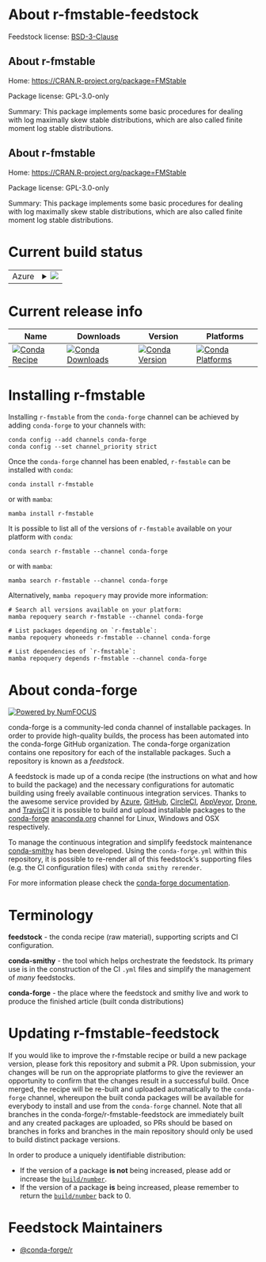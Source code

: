 About r-fmstable-feedstock
==========================

Feedstock license: [BSD-3-Clause](https://github.com/conda-forge/r-fmstable-feedstock/blob/main/LICENSE.txt)


About r-fmstable
----------------

Home: https://CRAN.R-project.org/package=FMStable

Package license: GPL-3.0-only

Summary: This package implements some basic procedures for dealing with log maximally skew stable distributions, which are also called finite moment log stable distributions.

About r-fmstable
----------------

Home: https://CRAN.R-project.org/package=FMStable

Package license: GPL-3.0-only

Summary: This package implements some basic procedures for dealing with log maximally skew stable distributions, which are also called finite moment log stable distributions.

Current build status
====================


<table>
    
  <tr>
    <td>Azure</td>
    <td>
      <details>
        <summary>
          <a href="https://dev.azure.com/conda-forge/feedstock-builds/_build/latest?definitionId=11039&branchName=main">
            <img src="https://dev.azure.com/conda-forge/feedstock-builds/_apis/build/status/r-fmstable-feedstock?branchName=main">
          </a>
        </summary>
        <table>
          <thead><tr><th>Variant</th><th>Status</th></tr></thead>
          <tbody><tr>
              <td>linux_64_r_base4.3</td>
              <td>
                <a href="https://dev.azure.com/conda-forge/feedstock-builds/_build/latest?definitionId=11039&branchName=main">
                  <img src="https://dev.azure.com/conda-forge/feedstock-builds/_apis/build/status/r-fmstable-feedstock?branchName=main&jobName=linux&configuration=linux%20linux_64_r_base4.3" alt="variant">
                </a>
              </td>
            </tr><tr>
              <td>linux_64_r_base4.4</td>
              <td>
                <a href="https://dev.azure.com/conda-forge/feedstock-builds/_build/latest?definitionId=11039&branchName=main">
                  <img src="https://dev.azure.com/conda-forge/feedstock-builds/_apis/build/status/r-fmstable-feedstock?branchName=main&jobName=linux&configuration=linux%20linux_64_r_base4.4" alt="variant">
                </a>
              </td>
            </tr><tr>
              <td>osx_64_r_base4.3</td>
              <td>
                <a href="https://dev.azure.com/conda-forge/feedstock-builds/_build/latest?definitionId=11039&branchName=main">
                  <img src="https://dev.azure.com/conda-forge/feedstock-builds/_apis/build/status/r-fmstable-feedstock?branchName=main&jobName=osx&configuration=osx%20osx_64_r_base4.3" alt="variant">
                </a>
              </td>
            </tr><tr>
              <td>osx_64_r_base4.4</td>
              <td>
                <a href="https://dev.azure.com/conda-forge/feedstock-builds/_build/latest?definitionId=11039&branchName=main">
                  <img src="https://dev.azure.com/conda-forge/feedstock-builds/_apis/build/status/r-fmstable-feedstock?branchName=main&jobName=osx&configuration=osx%20osx_64_r_base4.4" alt="variant">
                </a>
              </td>
            </tr><tr>
              <td>win_64_r_base4.3</td>
              <td>
                <a href="https://dev.azure.com/conda-forge/feedstock-builds/_build/latest?definitionId=11039&branchName=main">
                  <img src="https://dev.azure.com/conda-forge/feedstock-builds/_apis/build/status/r-fmstable-feedstock?branchName=main&jobName=win&configuration=win%20win_64_r_base4.3" alt="variant">
                </a>
              </td>
            </tr><tr>
              <td>win_64_r_base4.4</td>
              <td>
                <a href="https://dev.azure.com/conda-forge/feedstock-builds/_build/latest?definitionId=11039&branchName=main">
                  <img src="https://dev.azure.com/conda-forge/feedstock-builds/_apis/build/status/r-fmstable-feedstock?branchName=main&jobName=win&configuration=win%20win_64_r_base4.4" alt="variant">
                </a>
              </td>
            </tr>
          </tbody>
        </table>
      </details>
    </td>
  </tr>
</table>

Current release info
====================

| Name | Downloads | Version | Platforms |
| --- | --- | --- | --- |
| [![Conda Recipe](https://img.shields.io/badge/recipe-r--fmstable-green.svg)](https://anaconda.org/conda-forge/r-fmstable) | [![Conda Downloads](https://img.shields.io/conda/dn/conda-forge/r-fmstable.svg)](https://anaconda.org/conda-forge/r-fmstable) | [![Conda Version](https://img.shields.io/conda/vn/conda-forge/r-fmstable.svg)](https://anaconda.org/conda-forge/r-fmstable) | [![Conda Platforms](https://img.shields.io/conda/pn/conda-forge/r-fmstable.svg)](https://anaconda.org/conda-forge/r-fmstable) |

Installing r-fmstable
=====================

Installing `r-fmstable` from the `conda-forge` channel can be achieved by adding `conda-forge` to your channels with:

```
conda config --add channels conda-forge
conda config --set channel_priority strict
```

Once the `conda-forge` channel has been enabled, `r-fmstable` can be installed with `conda`:

```
conda install r-fmstable
```

or with `mamba`:

```
mamba install r-fmstable
```

It is possible to list all of the versions of `r-fmstable` available on your platform with `conda`:

```
conda search r-fmstable --channel conda-forge
```

or with `mamba`:

```
mamba search r-fmstable --channel conda-forge
```

Alternatively, `mamba repoquery` may provide more information:

```
# Search all versions available on your platform:
mamba repoquery search r-fmstable --channel conda-forge

# List packages depending on `r-fmstable`:
mamba repoquery whoneeds r-fmstable --channel conda-forge

# List dependencies of `r-fmstable`:
mamba repoquery depends r-fmstable --channel conda-forge
```


About conda-forge
=================

[![Powered by
NumFOCUS](https://img.shields.io/badge/powered%20by-NumFOCUS-orange.svg?style=flat&colorA=E1523D&colorB=007D8A)](https://numfocus.org)

conda-forge is a community-led conda channel of installable packages.
In order to provide high-quality builds, the process has been automated into the
conda-forge GitHub organization. The conda-forge organization contains one repository
for each of the installable packages. Such a repository is known as a *feedstock*.

A feedstock is made up of a conda recipe (the instructions on what and how to build
the package) and the necessary configurations for automatic building using freely
available continuous integration services. Thanks to the awesome service provided by
[Azure](https://azure.microsoft.com/en-us/services/devops/), [GitHub](https://github.com/),
[CircleCI](https://circleci.com/), [AppVeyor](https://www.appveyor.com/),
[Drone](https://cloud.drone.io/welcome), and [TravisCI](https://travis-ci.com/)
it is possible to build and upload installable packages to the
[conda-forge](https://anaconda.org/conda-forge) [anaconda.org](https://anaconda.org/)
channel for Linux, Windows and OSX respectively.

To manage the continuous integration and simplify feedstock maintenance
[conda-smithy](https://github.com/conda-forge/conda-smithy) has been developed.
Using the ``conda-forge.yml`` within this repository, it is possible to re-render all of
this feedstock's supporting files (e.g. the CI configuration files) with ``conda smithy rerender``.

For more information please check the [conda-forge documentation](https://conda-forge.org/docs/).

Terminology
===========

**feedstock** - the conda recipe (raw material), supporting scripts and CI configuration.

**conda-smithy** - the tool which helps orchestrate the feedstock.
                   Its primary use is in the construction of the CI ``.yml`` files
                   and simplify the management of *many* feedstocks.

**conda-forge** - the place where the feedstock and smithy live and work to
                  produce the finished article (built conda distributions)


Updating r-fmstable-feedstock
=============================

If you would like to improve the r-fmstable recipe or build a new
package version, please fork this repository and submit a PR. Upon submission,
your changes will be run on the appropriate platforms to give the reviewer an
opportunity to confirm that the changes result in a successful build. Once
merged, the recipe will be re-built and uploaded automatically to the
`conda-forge` channel, whereupon the built conda packages will be available for
everybody to install and use from the `conda-forge` channel.
Note that all branches in the conda-forge/r-fmstable-feedstock are
immediately built and any created packages are uploaded, so PRs should be based
on branches in forks and branches in the main repository should only be used to
build distinct package versions.

In order to produce a uniquely identifiable distribution:
 * If the version of a package **is not** being increased, please add or increase
   the [``build/number``](https://docs.conda.io/projects/conda-build/en/latest/resources/define-metadata.html#build-number-and-string).
 * If the version of a package **is** being increased, please remember to return
   the [``build/number``](https://docs.conda.io/projects/conda-build/en/latest/resources/define-metadata.html#build-number-and-string)
   back to 0.

Feedstock Maintainers
=====================

* [@conda-forge/r](https://github.com/conda-forge/r/)

